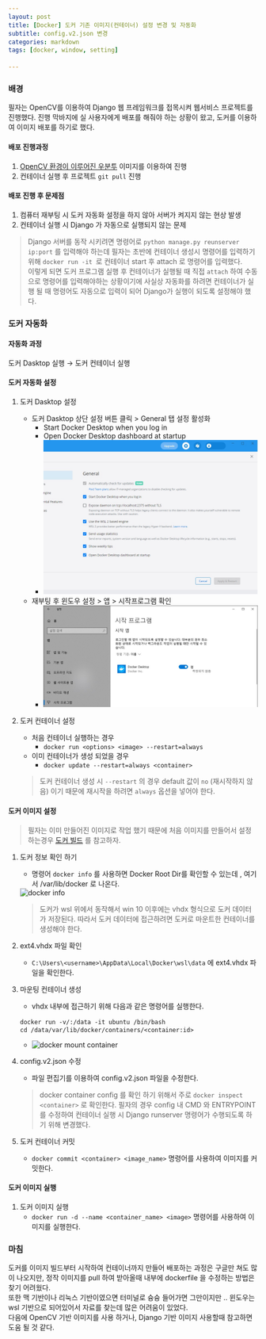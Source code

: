 ```yaml
---
layout: post
title: [Docker] 도커 기존 이미지(컨테이너) 설정 변경 및 자동화
subtitle: config.v2.json 변경
categories: markdown
tags: [docker, window, setting]

---
```

### 배경
필자는 OpenCV를 이용하여 Django 웹 프레임워크를 접목시켜 웹서비스 프로젝트를 진행했다.
진행 막바지에 실 사용자에게 배포를 해줘야 하는 상황이 왔고, 도커를 이용하여 이미지 배포를 하기로 했다.

#### 배포 진행과정
1. [OpenCV 환경이 이루어진 우분투](https://hub.docker.com/r/opencvcourses/opencv-docker) 이미지를 이용하여 진행
2. 컨테이너 실행 후 프로젝트 `git pull` 진행

#### 배포 진행 후 문제점
1. 컴퓨터 재부팅 시 도커 자동화 설정을 하지 않아 서버가 켜지지 않는 현상 발생
2. 컨테이너 실행 시 Django 가 자동으로 실행되지 않는 문제 

>Django 서버를 동작 시키려면 명령어로 `python manage.py reunserver ip:port` 를 입력해야 하는데 필자는 초반에 컨테이너 생성시 
명령어를 입력하기 위해 `docker run -it `로 컨테이너 start 후 attach 로 명령어를 입력했다.<br>
이렇게 되면 도커 프로그램 실행 후 컨테이너가 실행될 때 직접 `attach` 하여 수동으로 명령어를 입력해야하는 상황이기에 사실상 자동화를 하려면
컨테이너가 실행 될 때 명령어도 자동으로 입력이 되어 Django가 실행이 되도록 설정해야 했다.
 
### 도커 자동화
#### 자동화 과정
도커 Dasktop 실행 → 도커 컨테이너 실행

#### 도커 자동화 설정

1. 도커 Dasktop 설정
    - 도커 Dasktop 상단 설정 버튼 클릭 > General 탭 설정 활성화
        + Start Docker Desktop when you log in
        + Open Docker Desktop dashboard at startup
        - ![docker General](assets/images/post/docker-setting-general.jpg)
    - 재부팅 후 윈도우 설정 > 앱 > 시작프로그램 확인
        - ![docker startapp](assets/images/post/docker-setting-startapp.jpg)
        
2. 도커 컨테이너 설정
    - 처음 컨테이너 실행하는 경우
        + `docker run <options> <image> --restart=always`
    - 이미 컨테이너가 생성 되었을 경우
        + `docker update --restart=always <container>`
    >도커 컨테이너 생성 시 `--restart` 의 경우 default 값이 `no` (재시작하지 않음) 이기 때문에 재시작을 하려면
    `always` 옵션을 넣어야 한다.

#### 도커 이미지 설정

> 필자는 이미 만들어진 이미지로 작업 했기 때문에 처음 이미지를 만들어서 설정 하는경우 [도커 빌드](https://www.44bits.io/ko/post/building-docker-image-basic-commit-diff-and-dockerfile) 를 참고하자.

1. 도커 정보 확인 하기
    - 명령어 `docker info` 를 사용하면 Docker Root Dir를 확인할 수 있는데 , 여기서 /var/lib/docker 로 나온다.
    <img data-action="zoom" src='{{ "/assets/images/post/docker-info.jpg" | relative_url }}' alt='docker info'>

    > 도커가 wsl 위에서 동작해서 win 10 이후에는 vhdx 형식으로 도커 데이터가 저장된다.
      따라서 도커 데이터에 접근하려면 도커로 마운트한 컨테이너를 생성해야 한다.

2. ext4.vhdx 파일 확인
    - `C:\Users\<username>\AppData\Local\Docker\wsl\data` 에 ext4.vhdx 파일을 확인한다.

3. 마운팅 컨테이너 생성
    - vhdx 내부에 접근하기 위해 다음과 같은 명령어를 실행한다.
    ```shell script
   docker run -v/:/data -it ubuntu /bin/bash
   cd /data/var/lib/docker/containers/<container:id>
   ```
                                                                                                                                                                                
    - ![docker mount container](assets/images/post/docker-mount-container.jpg)
    
4. config.v2.json 수정
    - 파일 편집기를 이용하여 config.v2.json 파일을 수정한다.
    > docker container config 를 확인 하기 위해서 주로 `docker inspect <container>` 로 확인한다. 
      필자의 경우 config 내 CMD 와 ENTRYPOINT 를 수정하여 컨테이너 실행 시 Django runserver 명령어가 수행되도록 하기 위해 변경했다.


5. 도커 컨테이너 커밋
    - `docker commit <container> <image_name>` 명령어를 사용하여 이미지를 커밋한다.
    
#### 도커 이미지 실행
1. 도커 이미지 실행
    - `docker run -d --name <container_name> <image>` 명령어를 사용하여 이미지를 실행한다.


### 마침
도커를 이미지 빌드부터 시작하여 컨테이너까지 만들어 배포하는 과정은 구글만 쳐도 많이 나오지만, 정작 이미지를 pull 하여 받아올때
내부에 dockerfile 을 수정하는 방법은 찾기 어려웠다.<br>
또한 맥 기반이나 리눅스 기반이였으면 터미널로 슝슝 들어가면 그만이지만 .. 윈도우는 wsl 기반으로 되어있어서 자료를 찾는데 많은 어려움이 있었다.<br>
다음에 OpenCV 기반 이미지를 사용 하거나, Django 기반 이미지 사용할때 참고하면 도움 될 것 같다.

